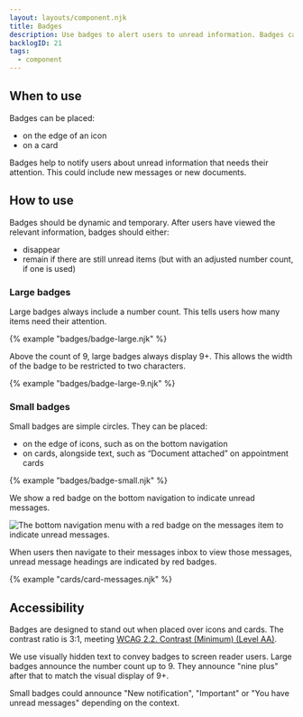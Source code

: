 ```yaml
---
layout: layouts/component.njk
title: Badges
description: Use badges to alert users to unread information. Badges can include a number count.
backlogID: 21
tags:
  - component
---
```


## When to use

Badges can be placed:

- on the edge of an icon
- on a card

Badges help to notify users about unread information that needs their attention. This could include new messages or new documents.

## How to use

Badges should be dynamic and temporary. After users have viewed the relevant information, badges should either:

- disappear
- remain if there are still unread items (but with an adjusted number count, if one is used)

### Large badges

Large badges always include a number count. This tells users how many items need their attention.

{% example "badges/badge-large.njk" %}

Above the count of 9, large badges always display 9+. This allows the width of the badge to be restricted to two characters.

{% example "badges/badge-large-9.njk" %}

### Small badges

Small badges are simple circles. They can be placed:

- on the edge of icons, such as on the bottom navigation
- on cards, alongside text, such as “Document attached” on appointment cards

{% example "badges/badge-small.njk" %}

We show a red badge on the bottom navigation to indicate unread messages.

![The bottom navigation menu with a red badge on the messages item to indicate unread messages.](/assets/images/bottom-nav-badge.png)

When users then navigate to their messages inbox to view those messages, unread message headings are indicated by red badges.

{% example "cards/card-messages.njk" %}

## Accessibility

Badges are designed to stand out when placed over icons and cards. The contrast ratio is 3:1, meeting [WCAG 2.2. Contrast (Minimum) (Level AA)](https://www.w3.org/WAI/WCAG22/Understanding/contrast-minimum).

We use visually hidden text to convey badges to screen reader users. Large badges announce the number count up to 9. They announce "nine plus" after that to match the visual display of 9+.

Small badges could announce "New notification", "Important" or "You have unread messages" depending on the context.
